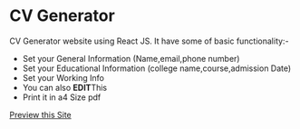 <h1>CV Generator</h1>

<p>CV Generator website using React JS.
It have some of basic functionality:-</p>

<ul>
<li>Set your General Information (Name,email,phone number)</li>
<li>Set your Educational Information (college name,course,admission Date)</li>
<li>Set your Working Info</li>
<li>You can also <strong>EDIT</strong>This</li>
<li>Print it in a4 Size pdf</li>
</ul>

<a href="https://manascv.netlify.app">Preview this Site</a>
